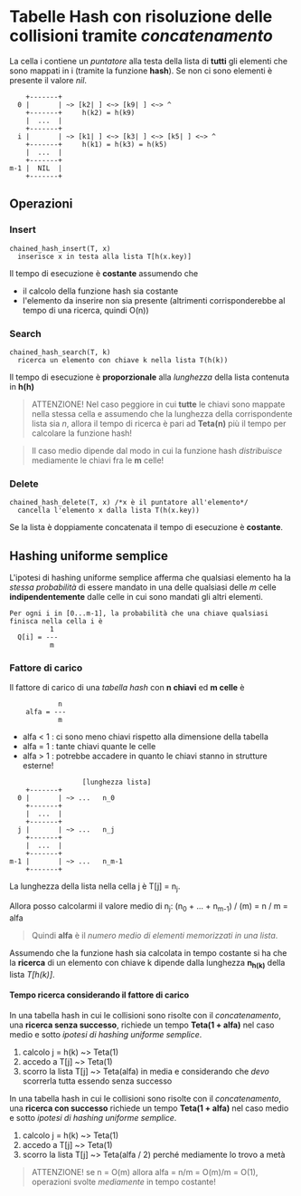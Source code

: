 # Tabelle Hash con risoluzione delle collisioni tramite _concatenamento_

La cella i contiene un _puntatore_ alla testa della lista di **tutti** gli elementi che sono mappati in i (tramite la funzione **hash**). Se non ci sono elementi è presente il valore _nil_.

```
    +-------+
  0 |       | ~> [k2| ] <~> [k9| ] <~> ^
    +-------+     h(k2) = h(k9)
    |  ...  |
    +-------+
  i |       | ~> [k1| ] <~> [k3| ] <~> [k5| ] <~> ^
    +-------+     h(k1) = h(k3) = h(k5)
    |  ...  |
    +-------+
m-1 |  NIL  |
    +-------+

```

## Operazioni

### Insert

```pseudocode
chained_hash_insert(T, x)
  inserisce x in testa alla lista T[h(x.key)]
```

Il tempo di esecuzione è **costante** assumendo che
- il calcolo della funzione hash sia costante
- l'elemento da inserire non sia presente (altrimenti corrisponderebbe al tempo di una ricerca, quindi O(n))

### Search

```pseudocode
chained_hash_search(T, k)
  ricerca un elemento con chiave k nella lista T(h(k))
```

Il tempo di esecuzione è **proporzionale** alla _lunghezza_ della lista contenuta in **h(h)**


> ATTENZIONE! Nel caso peggiore in cui **tutte** le chiavi sono mappate nella stessa cella e assumendo che la lunghezza della corrispondente lista sia _n_, allora il tempo di ricerca è pari ad **Teta(n)** più il tempo per calcolare la funzione hash!

> Il caso medio dipende dal modo in cui la funzione hash _distribuisce_ mediamente le chiavi fra le **m** celle!

### Delete

```pseudocode
chained_hash_delete(T, x) /*x è il puntatore all'elemento*/
  cancella l'elemento x dalla lista T(h(x.key))
```

Se la lista è doppiamente concatenata il tempo di esecuzione è **costante**.


## Hashing uniforme semplice

L'ipotesi di hashing uniforme semplice afferma che qualsiasi elemento ha la _stessa probabilità_ di essere mandato in una delle qualsiasi delle _m_ celle **indipendentemente** dalle celle in cui sono mandati gli altri elementi.

```
Per ogni i in [0...m-1], la probabilità che una chiave qualsiasi finisca nella cella i è
          1
  Q[i] = ---
          m
```

### Fattore di carico

Il fattore di carico di una _tabella hash_ con **n chiavi** ed **m celle** è 

```
            n
    alfa = ---
            m
```

- alfa < 1 : ci sono meno chiavi rispetto alla dimensione della tabella
- alfa = 1 : tante chiavi quante le celle
- alfa > 1 : potrebbe accadere in quanto le chiavi stanno in strutture esterne!

```
                  [lunghezza lista]
    +-------+
  0 |       | ~> ...   n_0
    +-------+     
    |  ...  |
    +-------+
  j |       | ~> ...   n_j
    +-------+     
    |  ...  |
    +-------+
m-1 |       | ~> ...   n_m-1
    +-------+
```

La lunghezza della lista nella cella j è T[j] = n<sub>j</sub>. 

Allora posso calcolarmi il valore medio di n<sub>j</sub>: (n<sub>0</sub> + ... + n<sub>m-1</sub>) / (m) = n / m = alfa

> Quindi **alfa** è il _numero medio di elementi memorizzati in una lista_.

Assumendo che la funzione hash sia calcolata in tempo costante si ha che la **ricerca** di un elemento con chiave k dipende dalla lunghezza **n<sub>h(k)</sub>** della lista _T[h(k)]_.

#### Tempo ricerca considerando il fattore di carico

In una tabella hash in cui le collisioni sono risolte con il _concatenamento_, una **ricerca senza successo**, richiede un tempo **Teta(1 + alfa)** nel caso medio e sotto _ipotesi di hashing uniforme semplice_.

1. calcolo j = h(k) ~> Teta(1)
2. accedo a T[j]    ~> Teta(1)
3. scorro la lista T[j] ~> Teta(alfa) in media e considerando che _devo_ scorrerla tutta essendo senza successo

In una tabella hash in cui le collisioni sono risolte con il _concatenamento_, una **ricerca con successo** richiede un tempo **Teta(1 + alfa)** nel caso medio e sotto _ipotesi di hashing uniforme semplice_.

1. calcolo j = h(k) ~> Teta(1)
2. accedo a T[j]    ~> Teta(1)
3. scorro la lista T[j] ~> Teta(alfa / 2) perché mediamente lo trovo a metà

> ATTENZIONE! se n = O(m) allora alfa = n/m = O(m)/m = O(1), operazioni svolte _mediamente_ in tempo costante!


